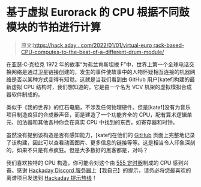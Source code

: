 # 基于虚拟 Eurorack 的 CPU 根据不同鼓模块的节拍进行计算

> 原文:[https://hack aday . com/2022/01/01/virtual-euro rack-based-CPU-computes-to-the-beat-of-a-different-drum-module/](https://hackaday.com/2022/01/01/virtual-eurorack-based-cpu-computes-to-the-beat-of-a-different-drum-module/)

在亚瑟·C·克拉克 1972 年的故事“为弗兰肯斯坦拨 F”中，世界上第一个全球电话交换网络是通过卫星链接创建的，发生的事件使故事中的人物怀疑相互连接的机器网络是否以某种方式变得有知觉。这就是当我们看到由 GitHub 用户[katef]构建的最新虚拟 CPU 结构时，我们想知道的，它是由一个名为 VCV 机架的虚拟模拟合成器软件制成的。

类似于《我的世界》的红石电脑，不涉及任何物理硬件。但是[katef]没有为音乐项目制造疯狂的合成器声音，而是建造了一个功能齐全的 CPU，配有算术逻辑单元、加法器和其他各种你会在真实 CPU 中找到的东西，如寄存器和时钟。

虽然没有提到该构造是否有感知能力，[katef]在他们的 [GitHub](https://github.com/katef/eurorack-cpu) 页面上完整地记录了该构建，因此可以查看动画图片、更多信息的链接等等。这是相当令人印象深刻的，如果不只是有点疯狂。但是大多数好的黑客都是，对吗？

我们喜欢独特的 CPU 构造，你可能会对这个由 [555 定时器](https://hackaday.com/2021/12/17/implementing-a-cpu-using-555-timers-and-logic-synthesis/)制成的 CPU 感到兴奋。感谢 [Hackaday Discord 服务器](https://discord.gg/NkbHrAW7NG)上【我自己】的提示，请务必将您最喜欢的离谱项目发送到 [Hackaday 提示热线](https://hackaday.com/submit-a-tip/)！